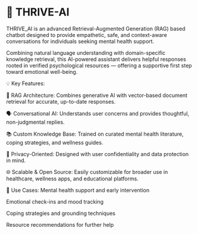 # 🧠 THRIVE-AI
THRIVE_AI is an advanced Retrieval-Augmented Generation (RAG) based chatbot designed to provide empathetic, safe, and context-aware conversations for individuals seeking mental health support.

Combining natural language understanding with domain-specific knowledge retrieval, this AI-powered assistant delivers helpful responses rooted in verified psychological resources — offering a supportive first step toward emotional well-being.

💡 Key Features:

🧠 RAG Architecture: Combines generative AI with vector-based document retrieval for accurate, up-to-date responses.

🗣️ Conversational AI: Understands user concerns and provides thoughtful, non-judgmental replies.

📚 Custom Knowledge Base: Trained on curated mental health literature, coping strategies, and wellness guides.

🔐 Privacy-Oriented: Designed with user confidentiality and data protection in mind.

🌐 Scalable & Open Source: Easily customizable for broader use in healthcare, wellness apps, and educational platforms.

🚀 Use Cases:
Mental health support and early intervention

Emotional check-ins and mood tracking

Coping strategies and grounding techniques

Resource recommendations for further help

